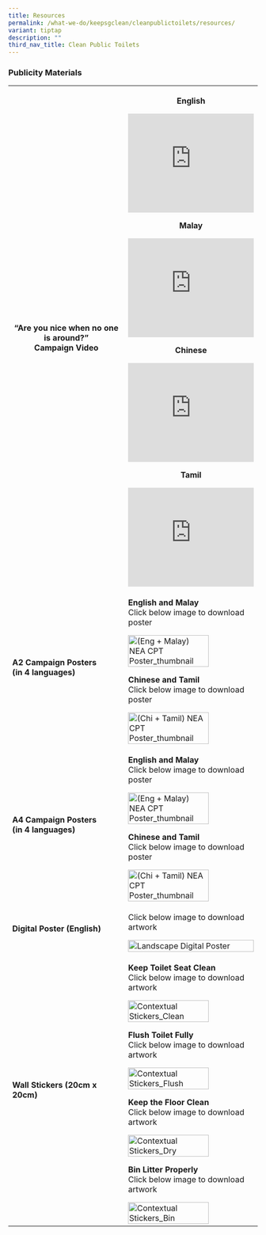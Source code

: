 ```yaml
---
title: Resources
permalink: /what-we-do/keepsgclean/cleanpublictoilets/resources/
variant: tiptap
description: ""
third_nav_title: Clean Public Toilets
---
```

<h3>Publicity Materials</h3>
<table style="minWidth: 50px">
<colgroup>
<col>
<col>
</colgroup>
<tbody>
<tr>
<th rowspan="1" colspan="1">
<h4>“Are you nice when no one is around?”<br>Campaign Video</h4>
</th>
<th rowspan="1" colspan="1">
<p><strong>English</strong>
</p>
<div class="iframe-wrapper">
<iframe height="200" width="100%" allowfullscreen="true" frameborder="0" src="https://www.youtube.com/embed/aGgerZobzms"></iframe>
</div>
<p><strong>Malay</strong>
</p>
<div class="iframe-wrapper">
<iframe height="200" width="100%" allowfullscreen="true" frameborder="0" src="https://www.youtube.com/embed/xXuwyFCUMxs"></iframe>
</div>
<p><strong>Chinese</strong>
</p>
<div class="iframe-wrapper">
<iframe height="200" width="100%" allowfullscreen="true" frameborder="0" src="https://www.youtube.com/embed/uUGadY9ReUg"></iframe>
</div>
<p><strong>Tamil</strong>
</p>
<div class="iframe-wrapper">
<iframe height="200" width="100%" allowfullscreen="true" frameborder="0" src="https://www.youtube.com/embed/mn2ZgKdzxS0"></iframe>
</div>
</th>
</tr>
<tr>
<td rowspan="1" colspan="1">
<h4>A2 Campaign Posters<br>(in 4 languages)</h4>
</td>
<td rowspan="1" colspan="1">
<p><strong>English and Malay</strong>
<br>Click below image to download poster</p><a class="isomer-image-wrapper" href="/files/Keep%20SG%20Clean/nea_cpt_a2_poster_fa_em_compressed.pdf"><img style="width: 80%;" height="auto" width="100%" alt="(Eng + Malay) NEA CPT Poster_thumbnail" src="/images/Keep SG Clean/Clean Public Toilets/eng_malay__nea_cpt_a4_poster_tmb_medium.jpg"></a>
<p><strong>Chinese and Tamil</strong>
<br>Click below image to download poster</p><a class="isomer-image-wrapper" href="/files/Keep%20SG%20Clean/nea_cpt_a2_poster_fa_ct_compressed.pdf"><img style="width: 80%;" height="auto" width="100%" alt="(Chi + Tamil) NEA CPT Poster_thumbnail" src="/images/Keep SG Clean/Clean Public Toilets/chi_tamil__nea_cpt_a4_poster_tmb_medium.jpg"></a>
</td>
</tr>
<tr>
<td rowspan="1" colspan="1">
<h4>A4 Campaign Posters<br>(in 4 languages)</h4>
</td>
<td rowspan="1" colspan="1">
<p><strong>English and Malay</strong>
<br>Click below image to download poster</p><a class="isomer-image-wrapper" href="https://staging.d1epvb7ljyhdyq.amplifyapp.com/files/Keep%20SG%20Clean/nea_cpt_a4_poster_fa_em_compressed.pdf"><img style="width: 80%;" height="auto" width="100%" alt="(Eng + Malay) NEA CPT Poster_thumbnail" src="/images/Keep SG Clean/Clean Public Toilets/eng_malay__nea_cpt_a4_poster_tmb_medium.jpg"></a>
<p><strong>Chinese and Tamil</strong>
<br>Click below image to download poster</p><a class="isomer-image-wrapper" href="https://staging.d1epvb7ljyhdyq.amplifyapp.com/files/Keep%20SG%20Clean/nea_cpt_a4_poster_fa_ct_compressed.pdf"><img style="width: 80%;" height="auto" width="100%" alt="(Chi + Tamil) NEA CPT Poster_thumbnail" src="/images/Keep SG Clean/Clean Public Toilets/chi_tamil__nea_cpt_a4_poster_tmb_medium.jpg"></a>
</td>
</tr>
<tr>
<td rowspan="1" colspan="1">
<h4>Digital Poster (English)</h4>
</td>
<td rowspan="1" colspan="1">
<p>Click below image to download artwork</p><a class="isomer-image-wrapper" href="/files/Keep%20SG%20Clean/cpt_pmart_landscape_r1_pathed.pdf"><img style="width: 100%" height="auto" width="100%" alt="Landscape Digital Poster" src="/images/Keep SG Clean/Clean Public Toilets/landscape_digital_poster_tmb_medium.jpg"></a>
</td>
</tr>
<tr>
<td rowspan="1" colspan="1">
<h4>Wall Stickers (20cm x 20cm)</h4>
</td>
<td rowspan="1" colspan="1">
<p><strong>Keep Toilet Seat Clean</strong>
<br>Click below image to download artwork</p><a class="isomer-image-wrapper" href="/images/Keep%20SG%20Clean/Clean%20Public%20Toilets/contextual_stickers_clean.png"><img style="width: 80%;" height="auto" width="100%" alt="Contextual Stickers_Clean" src="/images/Keep SG Clean/Clean Public Toilets/contextual_stickers_clean_tmb_small.png"></a>
<p><strong>Flush Toilet Fully</strong>
<br>Click below image to download artwork</p><a class="isomer-image-wrapper" href="/images/Keep%20SG%20Clean/Clean%20Public%20Toilets/contextual_stickers_flush.png"><img style="width: 80%;" height="auto" width="100%" alt="Contextual Stickers_Flush" src="/images/Keep SG Clean/Clean Public Toilets/contextual_stickers_flush_tmb_small.png"></a>
<p><strong>Keep the Floor Clean</strong>
<br>Click below image to download artwork</p><a class="isomer-image-wrapper" href="/images/Keep%20SG%20Clean/Clean%20Public%20Toilets/contextual_stickers_dry.png"><img style="width: 80%;" height="auto" width="100%" alt="Contextual Stickers_Dry" src="/images/Keep SG Clean/Clean Public Toilets/contextual_stickers_dry_tmb_small.png"></a>
<p><strong>Bin Litter Properly</strong>
<br>Click below image to download artwork</p><a class="isomer-image-wrapper" href="/images/Keep%20SG%20Clean/Clean%20Public%20Toilets/contextual_stickers_bin_tmb_small.png"><img style="width: 80%;" height="auto" width="100%" alt="Contextual Stickers_Bin" src="/images/Keep SG Clean/Clean Public Toilets/contextual_stickers_bin_tmb_small.png"></a>
</td>
</tr>
</tbody>
</table>
<p></p>